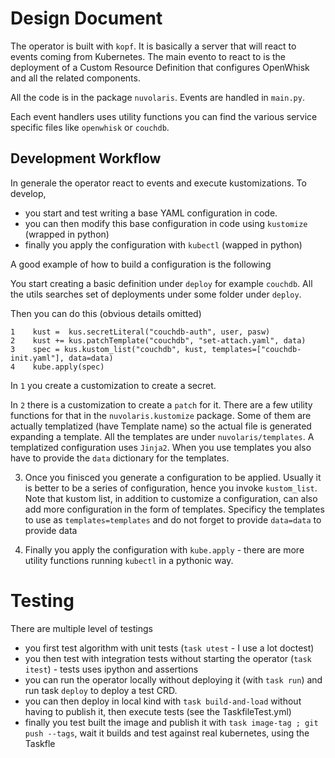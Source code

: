 <!--
  ~ Licensed to the Apache Software Foundation (ASF) under one
  ~ or more contributor license agreements.  See the NOTICE file
  ~ distributed with this work for additional information
  ~ regarding copyright ownership.  The ASF licenses this file
  ~ to you under the Apache License, Version 2.0 (the
  ~ "License"); you may not use this file except in compliance
  ~ with the License.  You may obtain a copy of the License at
  ~
  ~   http://www.apache.org/licenses/LICENSE-2.0
  ~
  ~ Unless required by applicable law or agreed to in writing,
  ~ software distributed under the License is distributed on an
  ~ "AS IS" BASIS, WITHOUT WARRANTIES OR CONDITIONS OF ANY
  ~ KIND, either express or implied.  See the License for the
  ~ specific language governing permissions and limitations
  ~ under the License.
  ~
-->
# Design Document

The operator is built with `kopf`. It is basically a server that will react to events coming from Kubernetes. The main evento to react to is the deployment of a Custom Resource Definition that configures OpenWhisk and all the related components.

All the code is in the package `nuvolaris`.  Events are handled in `main.py`.

Each event handlers uses utility functions you can find the various service specific files like `openwhisk` or `couchdb`.

## Development Workflow 

In generale the operator react to events and execute kustomizations.
To develop, 
- you start and test writing a base YAML configuration in code. 
- you can then modify this base configuration in code using `kustomize` (wrapped in python)
- finally you apply the configuration with `kubectl` (wapped in python)

A good example of how to build a configuration is the following

You start creating a basic definition under `deploy` for example `couchdb`. All the utils searches set of deployments under some folder under `deploy`. 

Then you can do this (obvious details omitted)

```
1    kust =  kus.secretLiteral("couchdb-auth", user, pasw)
2    kust += kus.patchTemplate("couchdb", "set-attach.yaml", data) 
3    spec = kus.kustom_list("couchdb", kust, templates=["couchdb-init.yaml"], data=data)
4    kube.apply(spec)

```

In `1` you create a customization to create a secret. 

In `2` there is a customization to create a `patch` for it. There are a few utility functions for that in the `nuvolaris.kustomize` package. Some of them are actually templatized (have Template name) so the actual file is generated expanding a template. All the templates are under `nuvolaris/templates`.  A templatized configuration uses `Jinja2`. When you use templates you also have to provide the `data` dictionary for the templates.

3. Once you finisced you generate a configuration to be applied. Usually it is better to be a series of configuration, hence you invoke `kustom_list`. Note that kustom list, in addition to customize a configuration, can also add more configuration in the form of templates. Specificy the templates to use as `templates=templates` and do not forget to provide `data=data` to provide data

4. Finally you apply the configuration with `kube.apply` - there are more utility functions running `kubectl` in a pythonic way.

# Testing

There are multiple level of testings

- you first test algorithm with unit tests (`task utest` - I use a lot doctest)
- you then test with integration tests without starting the operator (`task itest`) - tests uses ipython and assertions
- you can run the operator locally without deploying it (with `task run`) and run task `deploy` to deploy a test CRD.
- you can then deploy in local kind with `task build-and-load` without having to publish it, then  execute tests (see the TaskfileTest.yml)
- finally you test built the image and publish it with `task image-tag ; git push --tags`, wait it builds and test against real kubernetes, using the Taskfle

